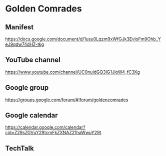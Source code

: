 # Golden Comrades

## Manifest
https://docs.google.com/document/d/1usu0Lqzm9xWfGJk3EvloFm9Ohb_YeJ9qdw74dHZ-tkg

## YouTube channel
https://www.youtube.com/channel/UC0nuidGQ3IG1JloW4_fC3Kg

## Google group
https://groups.google.com/forum/#!forum/goldencomrades

## Google calendar
https://calendar.google.com/calendar?cid=Z29sZGVuY29tcmFkZXNAZ21haWwuY29t

## TechTalk

